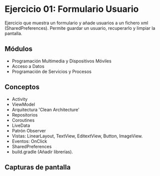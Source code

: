 # Ejercicio 01: Formulario Usuario
Ejercicio que muestra un formulario y añade usuarios a un fichero xml (SharedPreferences).
Permite guardar un usuario, recuperarlo y limpiar la pantalla.

## Módulos
- Programación Multimedia y Dispositivos Móviles
- Acceso a Datos
- Programación de Servicios y Procesos

## Conceptos
- Activity
- ViewModel
- Arquitectura 'Clean Architecture'
- Repositorios
- Coroutines
- LiveData
- Patrón Observer
- Vistas: LinearLayout, TextView, EditextView, Button, ImageView.
- Eventos: OnClick
- SharedPreferences
- build.gradle (Añadir librerías).

## Capturas de pantalla
